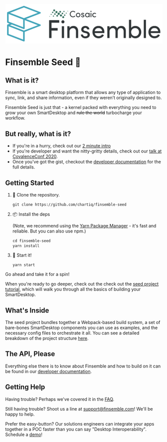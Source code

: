 [![Finsemble SmartDesktop](./assets/img/Finsemble_Logo_Dark.svg)](https://docs-preview.finsemble.com/)

# Finsemble Seed 🌱

## What is it?

Finsemble is a smart desktop platform that allows any type of application to
sync, link, and share information, even if they weren’t originally designed to.

Finsemble Seed is just that - a kernel packed with everything you need to grow
your own SmartDesktop and <del>rule the world</del> turbocharge your workflow.

## But really, what is it?

- If you're in a hurry, check out our
  [2 minute intro](https://www.youtube.com/watch?v=Y_CL7nrowL8)
- If you're developer and want the nitty-gritty details, check out our
  [talk at CovalenceConf 2020](https://www.youtube.com/watch?v=3dNzaNN3unA&t=377s).
- Once you've got the gist, checkout the
  [developer documentation](https://docs-preview.finsemble.com/) for the full
  details.

## Getting Started

1. 📡 Clone the repository.
   ```
   git clone https://github.com/chartiq/finsemble-seed
   ```
2. 📦 Install the deps

   (Note, we recommend using the [Yarn Package Manager](https://yarnpkg.com/) -
   it's fast and reliable. But you can also use npm.)

   ```
   cd finsemble-seed
   yarn install
   ```

3. 🚀 Start it!
   ```
   yarn start
   ```

Go ahead and take it for a spin!

When you're ready to go deeper, check out the check out the
[seed project tutorial](https://www.chartiq.com/tutorials/?slug=finsemble),
which will walk you through all the basics of building your SmartDesktop.

## What's Inside

The seed project bundles together a Webpack-based build system, a set of
bare-bones SmartDesktop components you can use as examples, and the necessary
config files to orchestrate it all. You can see a detailed breakdown of the
project structure [here](./ProjectStructure.md).

## The API, Please

Everything else there is to know about Finsemble and how to build on it can be
found in our [developer documentation](https://docs-preview.finsemble.com/).

## Getting Help

Having trouble? Perhaps we've covered it in the
[FAQ](https://docs-preview.finsemble.com/tutorial-FAQ.html).

Still having trouble? Shoot us a line at support@finsemble.com! We'll be happy
to help.

Prefer the easy-button? Our solutions engineers can integrate your apps together
in a POC faster than you can say "Desktop Interoperability". Schedule a
[demo](https://cosaic.io/contact)!
